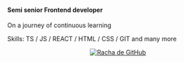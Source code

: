 
#### Semi senior Frontend developer

On a journey of continuous learning

Skills: TS / JS / REACT / HTML / CSS / GIT and many more

<p align="center">
  <a href="https://git.io/streak-stats">
    <img src="https://streak-stats.demolab.com?user=EduardoAll&theme=tokyonight&hide_border=true&locale=es" alt="Racha de GitHub" />
  </a>
</p>


